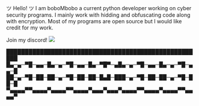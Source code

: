 ツ Hello! ツ
I am boboMbobo a current python developer working on cyber security programs.
I mainly work with hidding and obfuscating code along with encryption.
Most of my programs are open source but I would like credit for my work.

Join my discord!
![](https://komarev.com/ghpvc/?username=your-github-username&color=green)


█████████████████████████████████████████████████████
█▄─▄─▀█─▄▄─█▄─▄─▀█─▄▄─█▄─▀█▀─▄█▄─▄─▀█─▄▄─█▄─▄─▀█─▄▄─█
██─▄─▀█─██─██─▄─▀█─██─██─█▄█─███─▄─▀█─██─██─▄─▀█─██─█
▀▄▄▄▄▀▀▄▄▄▄▀▄▄▄▄▀▀▄▄▄▄▀▄▄▄▀▄▄▄▀▄▄▄▄▀▀▄▄▄▄▀▄▄▄▄▀▀▄▄▄▄▀
